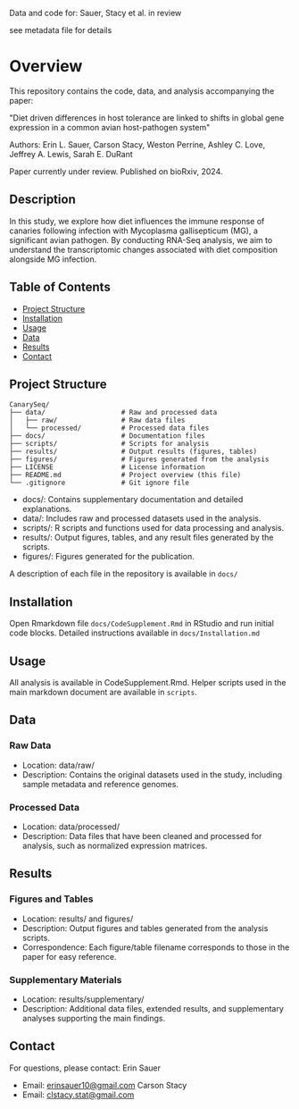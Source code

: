 Data and code for: Sauer, Stacy et al. in review 

see metadata file for details

# Overview

This repository contains the code, data, and analysis accompanying the paper:

"Diet driven differences in host tolerance are linked to shifts in global gene expression in a common avian host-pathogen system"

Authors: Erin L. Sauer, Carson Stacy, Weston Perrine, Ashley C. Love, Jeffrey A. Lewis, Sarah E. DuRant

Paper currently under review.
Published on bioRxiv, 2024.

## Description
In this study, we explore how diet influences the immune response of canaries following infection with Mycoplasma gallisepticum (MG), a significant avian pathogen. By conducting RNA-Seq analysis, we aim to understand the transcriptomic changes associated with diet composition alongside MG infection.

## Table of Contents
- [Project Structure](#project-structure)
- [Installation](#installation)
- [Usage](#usage)
- [Data](#data)
- [Results](#results)
- [Contact](#contact)

## Project Structure
```
CanarySeq/
├── data/                   # Raw and processed data
│   ├── raw/                # Raw data files
│   └── processed/          # Processed data files
├── docs/                   # Documentation files
├── scripts/                # Scripts for analysis
├── results/                # Output results (figures, tables)
├── figures/                # Figures generated from the analysis
├── LICENSE                 # License information
├── README.md               # Project overview (this file)
└── .gitignore              # Git ignore file
```

- docs/: Contains supplementary documentation and detailed explanations.
- data/: Includes raw and processed datasets used in the analysis.
- scripts/: R scripts and functions used for data processing and analysis.
- results/: Output figures, tables, and any result files generated by the scripts.
- figures/: Figures generated for the publication.

A description of each file in the repository is available in `docs/`

## Installation
Open Rmarkdown file `docs/CodeSupplement.Rmd` in RStudio and run initial code blocks. Detailed instructions available in `docs/Installation.md`

## Usage
All analysis is available in CodeSupplement.Rmd. Helper scripts used in the main markdown document are available in `scripts`. 

## Data
### Raw Data
- Location: data/raw/
- Description: Contains the original datasets used in the study, including sample metadata and reference genomes.

### Processed Data
- Location: data/processed/
- Description: Data files that have been cleaned and processed for analysis, such as normalized expression matrices.

## Results
### Figures and Tables
- Location: results/ and figures/
- Description: Output figures and tables generated from the analysis scripts.
- Correspondence: Each figure/table filename corresponds to those in the paper for easy reference.
### Supplementary Materials
- Location: results/supplementary/
- Description: Additional data files, extended results, and supplementary analyses supporting the main findings.


## Contact
For questions, please contact:
Erin Sauer
- Email: erinsauer10@gmail.com
Carson Stacy
- Email: clstacy.stat@gmail.com
